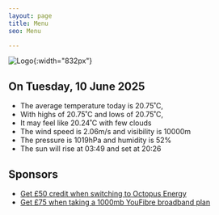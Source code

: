 ```yaml
---
layout: page
title: Menu
seo: Menu

---
```


![Logo](/images/logo.jpg){:width="832px"}

<!-- weather_marker starts -->
## On Tuesday, 10 June 2025

- The average temperature today is 20.75˚C,
- With highs of 20.75˚C and lows of 20.75˚C,
- It may feel like 20.24˚C with few clouds
- The wind speed is 2.06m/s and visibility is 10000m
- The pressure is 1019hPa and humidity is 52%
- The sun will rise at 03:49 and set at 20:26

<!-- weather_marker ends -->

## Sponsors

- [Get £50 credit when switching to Octopus Energy](https://bit.ly/3oD1nnS)
- [Get £75 when taking a 1000mb YouFibre broadband plan](https://aklam.io/91zWhU?)
